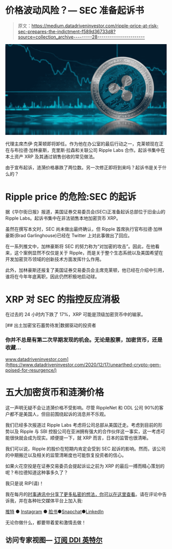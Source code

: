 # 价格波动风险？— SEC 准备起诉书

> 原文：<https://medium.datadriveninvestor.com/ripple-price-at-risk-sec-prepares-the-indictment-f589d36733d8?source=collection_archive---------28----------------------->

![](img/7edc7b65f64037ee5572c2e8923480ec.png)

代理主席杰伊·克莱顿即将卸任。作为他在办公室的最后行动之一，克莱顿现在正在与布拉德·加林豪斯，克里斯·拉森和关联公司 Ripple Labs 合作。起诉书集中在本土资产 XRP 及其通过销售创收的常见做法。

由于宣布起诉，涟漪价格暴跌了两位数。另一次修正即将到来吗？起诉书是关于什么的？

# Ripple price 的危险:SEC 的起诉

据《华尔街日报》报道，美国证券交易委员会(SEC)正准备起诉总部位于旧金山的 Ripple Labs。起诉书集中在非法销售本地加密货币 XRP。

虽然在撰写本文时，SEC 尚未做出最终确认，但 Ripple 首席执行官布拉德·加林豪斯(Brad Garlinghouse)已经在 Twitter 上对此事做出了回应。

在一系列推文中，加林豪斯将 SEC 的努力称为“对加密的攻击”。因此，在他看来，这个案例显然不仅仅是关于 Ripple，而是关于整个生态系统以及美国希望在开发加密货币领域的创新技术方面发挥什么作用。

此外，加林豪斯还报复了美国证券交易委员会主席克莱顿，他已经在介绍中引用，谁将在今年年底离职，因此仍然积极地启动球。

# XRP 对 SEC 的指控反应消极

在过去的 24 小时内下跌了 17%，XRP 可能是顶级加密货币中的输家。

[](https://www.datadriveninvestor.com/2020/12/17/unearthed-crypto-gem-poised-for-resurgence/) [## 出土加密宝石蓄势待发|数据驱动的投资者

### 你并不总是有第二次早期发现的机会。无论是股票，加密货币，还是收藏…

www.datadriveninvestor.com](https://www.datadriveninvestor.com/2020/12/17/unearthed-crypto-gem-poised-for-resurgence/) 

# 五大加密货币和涟漪价格

这一声明无疑不会让涟漪价格不受影响。尽管 RippleNet 和 ODL 公司 90%的客户都不是美国人，但目前围绕起诉的消息并不乐观。

我们已经多次报道过 Ripple Labs 考虑将公司总部从美国迁走。考虑到目前的形势以及 Ripple 与 SBI 控股公司在亚洲拥有强大的合作伙伴这一事实，这一考虑可能很快就会成为现实。顺便提一下，就 XRP 而言，日本的监管也很清晰。

我们可以说，Ripple 的股价在短期内肯定会受到 SEC 起诉的影响。然而，该公司的中期搬迁以及相关的监管清晰度也可能恢复投资者的信心。

如果火花空投是在证券交易委员会提起诉讼之前为 XRP 的最后一搏而精心策划的呢？布拉德知道这种事多久了？

我只是说 RIP(请)！

我在每月的[时事通讯中分享了更多私密的想法，你可以在这里查看](https://mailchi.mp/bf8f8e8ed697/keep-in-touch-with-lukas)。请在评论中告诉我，并在各种社交媒体平台上加入我:

[推特](https://twitter.com/WiesfleckerL) ● [Instagram](https://www.instagram.com/lukaswiesflecker/) ● [脸书](https://www.facebook.com/lukaswiesfleckerr)●[Snapchat](https://www.snapchat.com/add/luggooo)●[LinkedIn](https://www.linkedin.com/in/lukas-wiesflecker-1b11251a5/)

无论你做什么，都要带着爱和激情去做！

## 访问专家视图— [订阅 DDI 英特尔](https://datadriveninvestor.com/ddi-intel)
